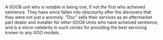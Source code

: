 A GOO8 unit who is notable in being one, if not *the* first who acheived sentience. They have since fallen into obscourity after the discovery that they were not just a anomoly. "Doc" sells their services as an aftermarket part dealer and installer for other GOO8 Units who have acheived sentience, and is a micro-celebrity in such circles for providing the best servicing known to any GOO models.